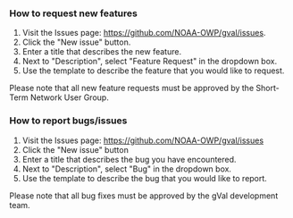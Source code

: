 ### How to request new features 

1. Visit the Issues page: https://github.com/NOAA-OWP/gval/issues.
2. Click the "New issue" button.
3. Enter a title that describes the new feature.
4. Next to "Description", select "Feature Request" in the dropdown box.
5. Use the template to describe the feature that you would like to request.

Please note that all new feature requests must be approved by the Short-Term Network User Group.

### How to report bugs/issues

1. Visit the Issues page: https://github.com/NOAA-OWP/gval/issues
2. Click the "New issue" button
3. Enter a title that describes the bug you have encountered.
4. Next to "Description", select "Bug" in the dropdown box.
5. Use the template to describe the bug that you would like to report.

Please note that all bug fixes must be approved by the gVal development team.